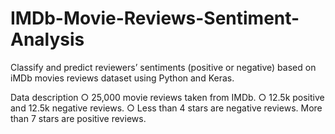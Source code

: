 # IMDb-Movie-Reviews-Sentiment-Analysis
Classify and predict reviewers’ sentiments (positive or negative) based on iMDb movies reviews dataset using Python and Keras.

Data description
○ 25,000 movie reviews taken from IMDb.
○ 12.5k positive and 12.5k negative reviews.
○ Less than 4 stars are negative reviews. More than 7 stars are positive reviews.

